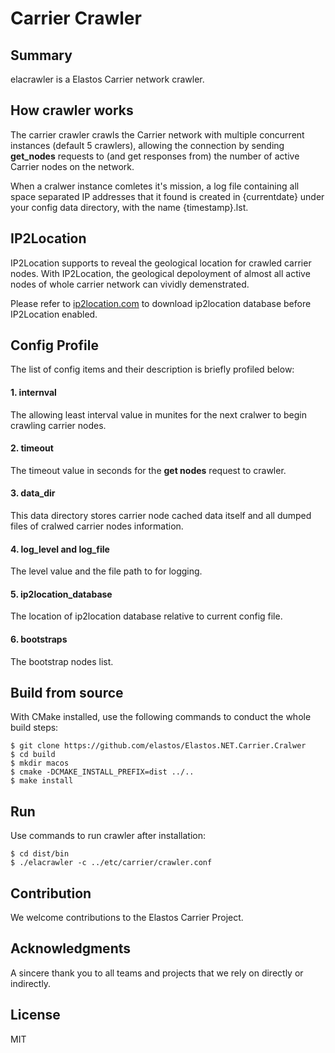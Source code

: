 Carrier Crawler
===============

## Summary

elacrawler is a Elastos Carrier network crawler.

## How crawler works

The carrier crawler crawls the Carrier network with multiple concurrent instances (default 5 crawlers), allowing the connection by sending **get_nodes** requests to (and get responses from) the number of active Carrier nodes on the network.

When a cralwer instance comletes it's mission, a log file containing all space separated IP addresses that it found is created in {currentdate} under your config data directory, with the name {timestamp}.lst.

## IP2Location

IP2Location supports to reveal the geological location for crawled carrier nodes. With IP2Location, the geological depoloyment of almost all active nodes of whole carrier network can vividly demenstrated.

Please refer to [ip2location.com](https://www.ip2location.com/) to download ip2location database before IP2Location enabled.

## Config Profile

The list of config items and their description is briefly profiled below:

#### 1. internval
The allowing least interval value in munites for the next cralwer to begin crawling carrier nodes.

#### 2. timeout
The timeout value in seconds for the **get nodes** request to crawler.

#### 3. data_dir
This data directory stores carrier node cached data itself and all dumped files of cralwed carrier nodes information.

#### 4. log\_level and log\_file
The level value and the file path to for logging.

#### 5. ip2location_database
The location of ip2location database relative to current config file.

#### 6. bootstraps
The bootstrap nodes list.

## Build from source

With CMake installed, use the following commands to conduct the whole build steps:

```shell
$ git clone https://github.com/elastos/Elastos.NET.Carrier.Cralwer
$ cd build
$ mkdir macos
$ cmake -DCMAKE_INSTALL_PREFIX=dist ../..
$ make install
```

## Run

Use commands to run crawler after installation:
```shell
$ cd dist/bin
$ ./elacrawler -c ../etc/carrier/crawler.conf
```

## Contribution

We welcome contributions to the Elastos Carrier Project.

## Acknowledgments

A sincere thank you to all teams and projects that we rely on directly or indirectly.

## License
MIT
